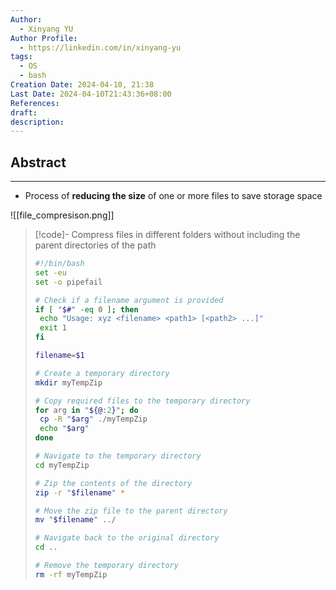 ```yaml
---
Author:
  - Xinyang YU
Author Profile:
  - https://linkedin.com/in/xinyang-yu
tags:
  - OS
  - bash
Creation Date: 2024-04-10, 21:38
Last Date: 2024-04-10T21:43:36+08:00
References: 
draft: 
description: 
---
```

## Abstract
---
- Process of **reducing the size** of one or more files to save storage space

![[file_compresison.png]]

>[!code]- Compress files in different folders without  including the parent directories of the path
>```bash
>#!/bin/bash
>set -eu
>set -o pipefail
>
># Check if a filename argument is provided
>if [ "$#" -eq 0 ]; then
>  echo "Usage: xyz <filename> <path1> [<path2> ...]"
>  exit 1
>fi
>
>filename=$1
>
># Create a temporary directory
>mkdir myTempZip
>
># Copy required files to the temporary directory
>for arg in "${@:2}"; do
>  cp -R "$arg" ./myTempZip
>  echo "$arg"
>done
>
># Navigate to the temporary directory
>cd myTempZip
>
># Zip the contents of the directory
>zip -r "$filename" *
>
># Move the zip file to the parent directory
>mv "$filename" ../
>
># Navigate back to the original directory
>cd ..
>
># Remove the temporary directory
>rm -rf myTempZip
>```